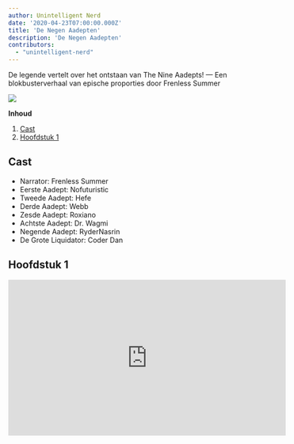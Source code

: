 ```yaml
---
author: Unintelligent Nerd
date: '2020-04-23T07:00:00.000Z'
title: 'De Negen Aadepten'
description: 'De Negen Aadepten'
contributors:
  - "unintelligent-nerd"
---
```


De legende vertelt over het ontstaan van The Nine Aadepts! — Een blokbusterverhaal van epische proporties door Frenless Summer

<div class="headerImageContainer">
<img class="headerImage" src="/the-nine-aadepts/the-nine-aadepts.jpg">
<p class="headerImageText"></p>
</div>

<div class="contentsBox">

**Inhoud**

<ol>
<li><a href=#cast>Cast</a></li>
<li><a href=#chapter-1>Hoofdstuk 1</a></li>
</ol>

</div>

## Cast

* Narrator: Frenless Summer
* Eerste Aadept: Nofuturistic
* Tweede Aadept: Hefe
* Derde Aadept: Webb
* Zesde Aadept: Roxiano
* Achtste Aadept: Dr. Wagmi
* Negende Aadept: RyderNasrin
* De Grote Liquidator: Coder Dan

## Hoofdstuk 1

<iframe width="560" height="315" src="https://www.youtube.com/embed/TKsKa58FpSc?start=366" title="YouTube videospeler" frameborder="0" allow="accelerometer; autoplay; clipboard-write; encrypted-media; gyroscope; picture-in-picture" allowfullscreen></iframe>



